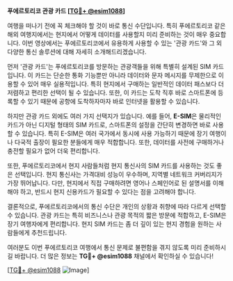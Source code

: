 **푸에르토리코 관광 카드 [[TG💪+ @esim1088](https://t.me/s/esim1088)]**

여행을 떠나기 전에 꼭 체크해야 할 것이 바로 통신 수단입니다. 특히 푸에르토리코 같은 해외 여행지에서는 현지에서 어떻게 데이터를 사용할지 미리 준비하는 것이 매우 중요합니다. 이번 영상에서는 푸에르토리코에서 유용하게 사용할 수 있는 '관광 카드'와 그 외 다양한 통신 솔루션에 대해 자세히 소개해드리겠습니다.

먼저 '관광 카드'는 푸에르토리코를 방문하는 관광객들을 위해 특별히 설계된 SIM 카드입니다. 이 카드는 단순한 통화 기능뿐만 아니라 데이터와 문자 메시지를 무제한으로 이용할 수 있어 매우 실용적입니다. 특히 현지에서 구매하는 일반적인 데이터 패스보다 더 저렴하고 편리한 선택이 될 수 있습니다. 또한, 이 카드는 도착 직후 바로 스마트폰에 등록할 수 있기 때문에 공항에 도착하자마자 바로 인터넷을 활용할 수 있습니다.

하지만 관광 카드 외에도 여러 가지 선택지가 있습니다. 예를 들어, **E-SIM**은 물리적인 카드가 아닌 디지털 형태의 SIM 카드로, 스마트폰의 설정을 간단히 변경하면 바로 사용할 수 있습니다. 특히 E-SIM은 여러 국가에서 동시에 사용 가능하기 때문에 장기 여행이나 다국적 출장이 필요한 분들에게 매우 적합합니다. 또한, 데이터를 사전에 구매하거나 충전할 필요가 없어 더욱 편리합니다.

또한, 푸에르토리코에서 현지 사람들처럼 현지 통신사의 SIM 카드를 사용하는 것도 좋은 선택입니다. 현지 통신사는 가격대비 성능이 우수하며, 지역별 네트워크 커버리지가 가장 뛰어납니다. 다만, 현지에서 직접 구매하려면 영어나 스페인어로 된 설명서를 이해해야 하고, 반드시 현지 신용카드가 필요할 수 있다는 점을 고려해야 합니다.

결론적으로, 푸에르토리코에서의 통신 수단은 개인의 상황과 취향에 따라 다르게 선택할 수 있습니다. 관광 카드는 특히 비즈니스나 관광 목적의 짧은 방문에 적합하고, E-SIM은 장기 여행자에게 편리합니다. 현지 SIM 카드는 좀 더 깊이 있는 현지 경험을 원하는 사람들에게 추천드립니다.

여러분도 이번 푸에르토리코 여행에서 통신 문제로 불편함을 겪지 않도록 미리 준비하시길 바랍니다. 더 많은 정보는 **TG💪+ @esim1088** 채널에서 확인하실 수 있습니다!

[[TG💪+ @esim1088](https://t.me/s/esim1088) ![Image](https://i.postimg.cc/Y0z9fWf4/image.png)]